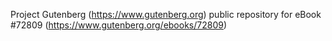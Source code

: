 Project Gutenberg (https://www.gutenberg.org) public repository
for eBook #72809 (https://www.gutenberg.org/ebooks/72809)
